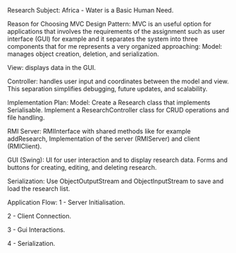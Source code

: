 Research Subject: Africa - Water is a Basic Human Need.

Reason for Choosing MVC Design Pattern:
MVC is an useful option for applications that involves the requirements of the assignment such as user interface (GUI) for example and it separates the system into three components that for me represents a very organized approaching:
Model: manages object creation, deletion, and serialization.

View: displays data in the GUI.

Controller: handles user input and coordinates between the model and view. This separation simplifies debugging, future updates, and scalability.

Implementation Plan:
Model:
Create a Research class that implements Serialisable.
Implement a ResearchController class for CRUD operations and file handling.

RMI Server:
RMIInterface with shared methods like  for example addResearch,
Implementation of the server (RMIServer) and client (RMIClient).

GUI (Swing):
UI for user interaction and to display research data.
Forms and buttons for creating, editing, and deleting research.

Serialization:
Use ObjectOutputStream and ObjectInputStream to save and load the research list.

Application Flow:
1 - Server Initialisation.

2 - Client Connection.

3 - Gui Interactions.

4 - Serialization.
